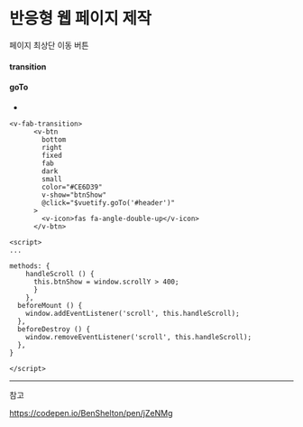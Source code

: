 # 반응형 웹 페이지 제작

페이지 최상단 이동 버튼

#### transition

#### goTo



- 

```
<v-fab-transition>
      <v-btn
        bottom
        right
        fixed
        fab
        dark
        small
        color="#CE6D39"
        v-show="btnShow"
        @click="$vuetify.goTo('#header')"
      >
        <v-icon>fas fa-angle-double-up</v-icon>
      </v-btn>
```



```
<script>
...

methods: {
    handleScroll () {
      this.btnShow = window.scrollY > 400;
      }
    },
  beforeMount () {
    window.addEventListener('scroll', this.handleScroll);
  },
  beforeDestroy () {
    window.removeEventListener('scroll', this.handleScroll);
  },
}

</script>
```





----

참고

https://codepen.io/BenShelton/pen/jZeNMg